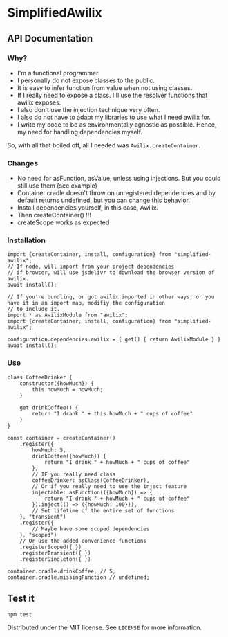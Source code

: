 # SimplifiedAwilix

## API Documentation



### Why?

- I'm a functional programmer.
- I personally do not expose classes to the public.
- It is easy to infer function from value when not using classes.
- If I really need to expose a class. I'll use the resolver functions that awilix exposes.
- I also don't use the injection technique very often.
- I also do not have to adapt my libraries to use what I need awilix for. 
- I write my code to be as environmentally agnostic as possible. Hence, my need for handling dependencies myself.

So, with all that boiled off, all I needed was `Awilix.createContainer`.

### Changes

- No need for asFunction, asValue, unless using injections. But you could still use them (see example)
- Container.cradle doesn't throw on unregistered dependencies and by default returns undefined, but you can change 
  this behavior.
- Install dependencies yourself, in this case, Awilix.
- Then createContainer() !!!
- createScope works as expected

### Installation
```ecmascript 6
import {createContainer, install, configuration} from "simplified-awilix";
// If node, will import from your project dependencies
// if browser, will use jsdelivr to download the browser version of awilix.
await install();

// If you're bundling, or got awilix imported in other ways, or you have it in an import map, modifiy the configuration
// to include it.
import * as AwilixModule from "awilix";
import {createContainer, install, configuration} from "simplified-awilix";

configuration.dependencies.awilix = { get() { return AwilixModule } }
await install();
```

### Use
```ecmascript 6
class CoffeeDrinker {
    constructor({howMuch}) {
        this.howMuch = howMuch;
    }

    get drinkCoffee() {
        return "I drank " + this.howMuch + " cups of coffee"
    }
}

const container = createContainer()
    .register({
        howMuch: 5,
        drinkCoffee({howMuch}) {
            return "I drank " + howMuch + " cups of coffee"
        },
        // IF you really need class
        coffeeDrinker: asClass(CoffeeDrinker),
        // Or if you really need to use the inject feature
        injectable: asFunction(({howMuch}) => {
            return "I drank " + howMuch + " cups of coffee"
        }).inject(() => ({howMuch: 100})),
        // Set lifetime of the entire set of functions
    }, "transient")
    .register({
        // Maybe have some scoped dependencies
    }, "scoped")
    // Or use the added convenience functions
    .registerScoped({ })
    .registerTransient({ })
    .registerSingleton({ })

container.cradle.drinkCoffee; // 5;
container.cradle.missingFunction // undefined;
```



## Test it

```sh
npm test
```

Distributed under the MIT license. See ``LICENSE`` for more information.